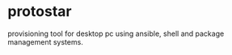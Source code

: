 protostar
=========

provisioning tool for desktop pc using ansible, shell and package management systems.
